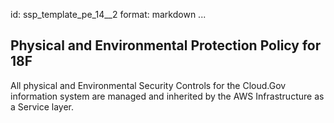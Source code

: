 id: ssp_template_pe_14__2
format: markdown
...
## Physical and Environmental Protection Policy for 18F

All physical and Environmental Security Controls for the Cloud.Gov information system are managed and inherited by the AWS Infrastructure as a Service layer.
